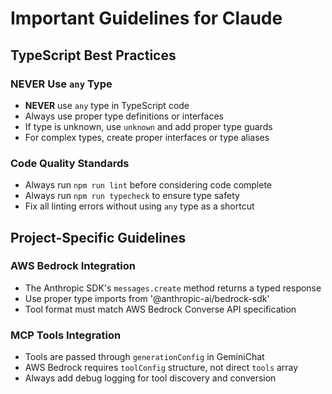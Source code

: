 # Important Guidelines for Claude

## TypeScript Best Practices

### NEVER Use `any` Type
- **NEVER** use `any` type in TypeScript code
- Always use proper type definitions or interfaces
- If type is unknown, use `unknown` and add proper type guards
- For complex types, create proper interfaces or type aliases

### Code Quality Standards
- Always run `npm run lint` before considering code complete
- Always run `npm run typecheck` to ensure type safety
- Fix all linting errors without using `any` type as a shortcut

## Project-Specific Guidelines

### AWS Bedrock Integration
- The Anthropic SDK's `messages.create` method returns a typed response
- Use proper type imports from '@anthropic-ai/bedrock-sdk'
- Tool format must match AWS Bedrock Converse API specification

### MCP Tools Integration
- Tools are passed through `generationConfig` in GeminiChat
- AWS Bedrock requires `toolConfig` structure, not direct `tools` array
- Always add debug logging for tool discovery and conversion